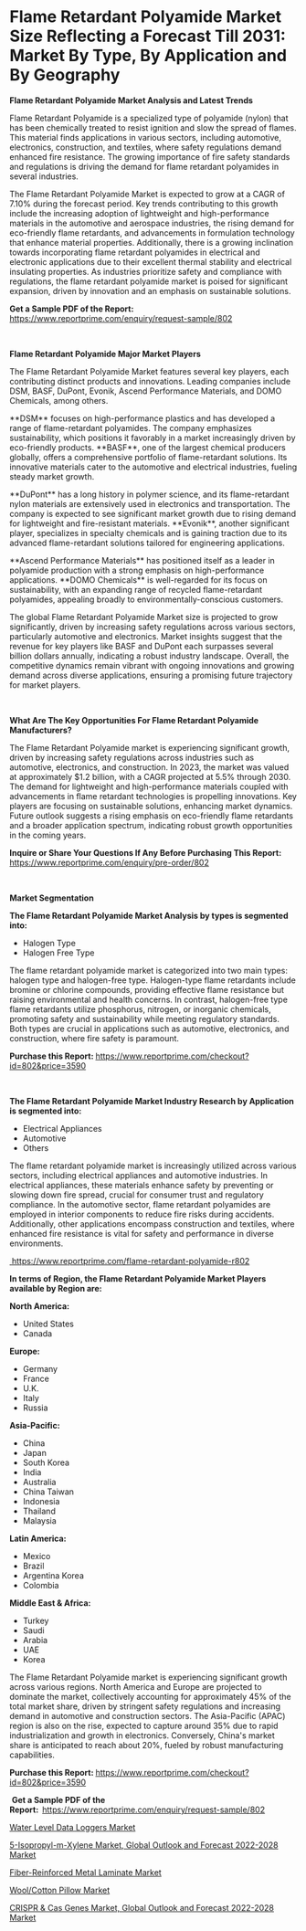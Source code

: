 <p><h1>Flame Retardant Polyamide Market Size Reflecting a Forecast Till 2031: Market By Type, By Application and By Geography</h1></p><p><strong>Flame Retardant Polyamide Market Analysis and Latest Trends</strong></p>
<p><p>Flame Retardant Polyamide is a specialized type of polyamide (nylon) that has been chemically treated to resist ignition and slow the spread of flames. This material finds applications in various sectors, including automotive, electronics, construction, and textiles, where safety regulations demand enhanced fire resistance. The growing importance of fire safety standards and regulations is driving the demand for flame retardant polyamides in several industries.</p><p>The Flame Retardant Polyamide Market is expected to grow at a CAGR of 7.10% during the forecast period. Key trends contributing to this growth include the increasing adoption of lightweight and high-performance materials in the automotive and aerospace industries, the rising demand for eco-friendly flame retardants, and advancements in formulation technology that enhance material properties. Additionally, there is a growing inclination towards incorporating flame retardant polyamides in electrical and electronic applications due to their excellent thermal stability and electrical insulating properties. As industries prioritize safety and compliance with regulations, the flame retardant polyamide market is poised for significant expansion, driven by innovation and an emphasis on sustainable solutions.</p></p>
<p><strong>Get a Sample PDF of the Report:&nbsp;</strong> <a href="https://www.reportprime.com/enquiry/request-sample/802">https://www.reportprime.com/enquiry/request-sample/802</a></p>
<p>&nbsp;</p>
<p><strong>Flame Retardant Polyamide Major Market Players</strong></p>
<p><p>The Flame Retardant Polyamide Market features several key players, each contributing distinct products and innovations. Leading companies include DSM, BASF, DuPont, Evonik, Ascend Performance Materials, and DOMO Chemicals, among others. </p><p>**DSM** focuses on high-performance plastics and has developed a range of flame-retardant polyamides. The company emphasizes sustainability, which positions it favorably in a market increasingly driven by eco-friendly products. **BASF**, one of the largest chemical producers globally, offers a comprehensive portfolio of flame-retardant solutions. Its innovative materials cater to the automotive and electrical industries, fueling steady market growth. </p><p>**DuPont** has a long history in polymer science, and its flame-retardant nylon materials are extensively used in electronics and transportation. The company is expected to see significant market growth due to rising demand for lightweight and fire-resistant materials. **Evonik**, another significant player, specializes in specialty chemicals and is gaining traction due to its advanced flame-retardant solutions tailored for engineering applications. </p><p>**Ascend Performance Materials** has positioned itself as a leader in polyamide production with a strong emphasis on high-performance applications. **DOMO Chemicals** is well-regarded for its focus on sustainability, with an expanding range of recycled flame-retardant polyamides, appealing broadly to environmentally-conscious customers.</p><p>The global Flame Retardant Polyamide Market size is projected to grow significantly, driven by increasing safety regulations across various sectors, particularly automotive and electronics. Market insights suggest that the revenue for key players like BASF and DuPont each surpasses several billion dollars annually, indicating a robust industry landscape. Overall, the competitive dynamics remain vibrant with ongoing innovations and growing demand across diverse applications, ensuring a promising future trajectory for market players.</p></p>
<p>&nbsp;</p>
<p><strong>What Are The Key Opportunities For Flame Retardant Polyamide Manufacturers?</strong></p>
<p><p>The Flame Retardant Polyamide market is experiencing significant growth, driven by increasing safety regulations across industries such as automotive, electronics, and construction. In 2023, the market was valued at approximately $1.2 billion, with a CAGR projected at 5.5% through 2030. The demand for lightweight and high-performance materials coupled with advancements in flame retardant technologies is propelling innovations. Key players are focusing on sustainable solutions, enhancing market dynamics. Future outlook suggests a rising emphasis on eco-friendly flame retardants and a broader application spectrum, indicating robust growth opportunities in the coming years.</p></p>
<p><strong>Inquire or Share Your Questions If Any Before Purchasing This Report:</strong> <a href="https://www.reportprime.com/enquiry/pre-order/802">https://www.reportprime.com/enquiry/pre-order/802</a></p>
<p>&nbsp;</p>
<p><strong>Market Segmentation</strong></p>
<p><strong>The Flame Retardant Polyamide Market Analysis by types is segmented into:</strong></p>
<p><ul><li>Halogen Type</li><li>Halogen Free Type</li></ul></p>
<p><p>The flame retardant polyamide market is categorized into two main types: halogen type and halogen-free type. Halogen-type flame retardants include bromine or chlorine compounds, providing effective flame resistance but raising environmental and health concerns. In contrast, halogen-free type flame retardants utilize phosphorus, nitrogen, or inorganic chemicals, promoting safety and sustainability while meeting regulatory standards. Both types are crucial in applications such as automotive, electronics, and construction, where fire safety is paramount.</p></p>
<p><strong>Purchase this Report:&nbsp;</strong><a href="https://www.reportprime.com/checkout?id=802&price=3590">https://www.reportprime.com/checkout?id=802&price=3590</a></p>
<p>&nbsp;</p>
<p><strong>The Flame Retardant Polyamide Market Industry Research by Application is segmented into:</strong></p>
<p><ul><li>Electrical Appliances</li><li>Automotive</li><li>Others</li></ul></p>
<p><p>The flame retardant polyamide market is increasingly utilized across various sectors, including electrical appliances and automotive industries. In electrical appliances, these materials enhance safety by preventing or slowing down fire spread, crucial for consumer trust and regulatory compliance. In the automotive sector, flame retardant polyamides are employed in interior components to reduce fire risks during accidents. Additionally, other applications encompass construction and textiles, where enhanced fire resistance is vital for safety and performance in diverse environments.</p></p>
<p><a href="https://www.reportprime.com/flame-retardant-polyamide-r802">&nbsp;https://www.reportprime.com/flame-retardant-polyamide-r802</a></p>
<p><strong>In terms of Region, the Flame Retardant Polyamide Market Players available by Region are:</strong></p>
<p>
    <p> <strong> North America: </strong>
        <ul>
            <li>United States</li>
            <li>Canada</li>
        </ul>
        </p> 
    <p> <strong> Europe: </strong>
        <ul>
            <li>Germany</li>
            <li>France</li>
            <li>U.K.</li>
            <li>Italy</li>
            <li>Russia</li>
        </ul>
        </p> 
    <p> <strong> Asia-Pacific: </strong>
        <ul>
            <li>China</li>
            <li>Japan</li>
            <li>South Korea</li>
            <li>India</li>
            <li>Australia</li>
            <li>China Taiwan</li>
            <li>Indonesia</li>
            <li>Thailand</li>
            <li>Malaysia</li>
        </ul>
        </p> 
    <p> <strong> Latin America: </strong>
        <ul>
            <li>Mexico</li>
            <li>Brazil</li>
            <li>Argentina Korea</li>
            <li>Colombia</li>
        </ul>
        </p> 
    <p> <strong> Middle East & Africa: </strong>
        <ul>
            <li>Turkey</li>
            <li>Saudi</li>
            <li>Arabia</li>
            <li>UAE</li>
            <li>Korea</li>
        </ul>
    </p>
    </p>
<p><p>The Flame Retardant Polyamide market is experiencing significant growth across various regions. North America and Europe are projected to dominate the market, collectively accounting for approximately 45% of the total market share, driven by stringent safety regulations and increasing demand in automotive and construction sectors. The Asia-Pacific (APAC) region is also on the rise, expected to capture around 35% due to rapid industrialization and growth in electronics. Conversely, China's market share is anticipated to reach about 20%, fueled by robust manufacturing capabilities.</p></p>
<p><strong>Purchase this Report: </strong><a href="https://www.reportprime.com/checkout?id=802&price=3590">https://www.reportprime.com/checkout?id=802&price=3590</a></p>
<p>&nbsp;<strong>Get a Sample PDF of the Report:&nbsp;&nbsp;</strong><a href="https://www.reportprime.com/enquiry/request-sample/802">https://www.reportprime.com/enquiry/request-sample/802</a></p>
<p><strong></strong></p>
<p><p><a href="https://medium.com/@eltaroberts99/global-water-level-data-loggers-market-exploring-market-share-market-trends-and-future-growth-5e1242f5467b">Water Level Data Loggers Market</a></p><p><a href="https://www.linkedin.com/pulse/5-isopropyl-m-xylene-market-global-outlook-forecast-2022-2028-axrif?trackingId=hLveLoQXT1esd%2FitKsZHHg%3D%3D">5-Isopropyl-m-Xylene Market, Global Outlook and Forecast 2022-2028 Market</a></p><p><a href="https://github.com/dringals/Market-Research-Report-List-5/blob/main/fiber-reinforced-metal-laminate-market.md">Fiber-Reinforced Metal Laminate Market</a></p><p><a href="https://issuu.com/reportprime-2/docs/woolcotton-pillow-market-size-2030._587f056604f4e2">Wool/Cotton Pillow Market</a></p><p><a href="https://www.linkedin.com/pulse/crispr-cas-genes-market-global-outlook-forecast-2022-2028-industry-o8kof?trackingId=3lYkLvd6QjyKFkHyv0%2FGlw%3D%3D">CRISPR & Cas Genes Market, Global Outlook and Forecast 2022-2028 Market</a></p></p>